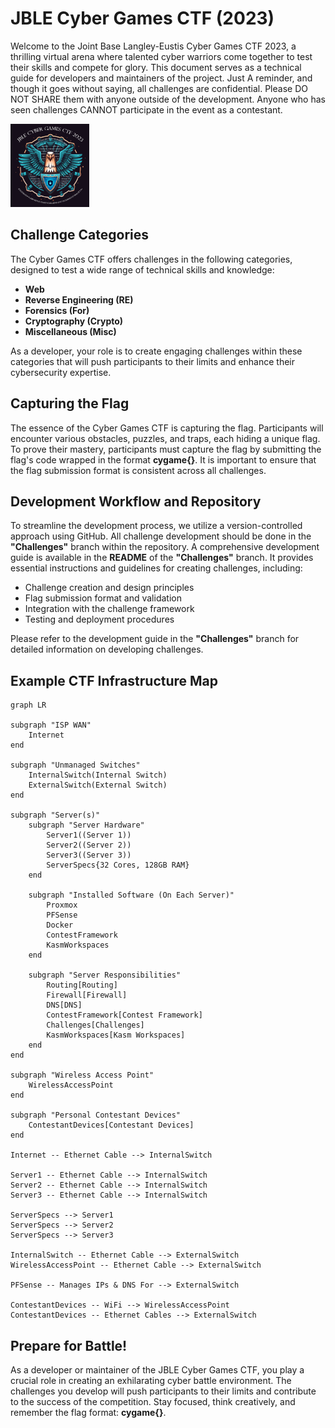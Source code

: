 # JBLE Cyber Games CTF (2023)
Welcome to the Joint Base Langley-Eustis Cyber Games CTF 2023, a thrilling virtual arena where talented cyber warriors come together to test their skills and compete for glory. This document serves as a technical guide for developers and maintainers of the project. Just A reminder, and though it goes without saying, all challenges are confidential. Please DO NOT SHARE them with anyone outside of the development. Anyone who has seen challenges CANNOT participate in the event as a contestant.

<img src="https://github.com/S0t0l0/cygame/blob/2449ea41074b2272f1d12b4022abc57fcf42bd00/JBLE_Cyber_Games_CTF_2023_Logo.png" width=25% height=25%>

## Challenge Categories
The Cyber Games CTF offers challenges in the following categories, designed to test a wide range of technical skills and knowledge:
* __Web__
* __Reverse Engineering (RE)__
* __Forensics (For)__
* __Cryptography (Crypto)__
* __Miscellaneous (Misc)__

As a developer, your role is to create engaging challenges within these categories that will push participants to their limits and enhance their cybersecurity expertise.

## Capturing the Flag
The essence of the Cyber Games CTF is capturing the flag. Participants will encounter various obstacles, puzzles, and traps, each hiding a unique flag. To prove their mastery, participants must capture the flag by submitting the flag's code wrapped in the format __cygame{}__. It is important to ensure that the flag submission format is consistent across all challenges.

## Development Workflow and Repository
To streamline the development process, we utilize a version-controlled approach using GitHub. All challenge development should be done in the __"Challenges"__ branch within the repository. A comprehensive development guide is available in the __README__ of the __"Challenges"__ branch. It provides essential instructions and guidelines for creating challenges, including:
* Challenge creation and design principles
* Flag submission format and validation
* Integration with the challenge framework
* Testing and deployment procedures

Please refer to the development guide in the __"Challenges"__ branch for detailed information on developing challenges.

## Example CTF Infrastructure Map
```mermaid
graph LR

subgraph "ISP WAN"
    Internet
end

subgraph "Unmanaged Switches"
    InternalSwitch(Internal Switch)
    ExternalSwitch(External Switch)
end

subgraph "Server(s)"
    subgraph "Server Hardware"
        Server1((Server 1))
        Server2((Server 2))
        Server3((Server 3))
        ServerSpecs{32 Cores, 128GB RAM}
    end

    subgraph "Installed Software (On Each Server)"
        Proxmox
        PFSense
        Docker
        ContestFramework
        KasmWorkspaces
    end

    subgraph "Server Responsibilities"
        Routing[Routing]
        Firewall[Firewall]
        DNS[DNS]
        ContestFramework[Contest Framework]
        Challenges[Challenges]
        KasmWorkspaces[Kasm Workspaces]
    end
end

subgraph "Wireless Access Point"
    WirelessAccessPoint
end

subgraph "Personal Contestant Devices"
    ContestantDevices[Contestant Devices]
end

Internet -- Ethernet Cable --> InternalSwitch

Server1 -- Ethernet Cable --> InternalSwitch
Server2 -- Ethernet Cable --> InternalSwitch
Server3 -- Ethernet Cable --> InternalSwitch

ServerSpecs --> Server1
ServerSpecs --> Server2
ServerSpecs --> Server3

InternalSwitch -- Ethernet Cable --> ExternalSwitch
WirelessAccessPoint -- Ethernet Cable --> ExternalSwitch

PFSense -- Manages IPs & DNS For --> ExternalSwitch

ContestantDevices -- WiFi --> WirelessAccessPoint
ContestantDevices -- Ethernet Cables --> ExternalSwitch

```

## Prepare for Battle!
As a developer or maintainer of the JBLE Cyber Games CTF, you play a crucial role in creating an exhilarating cyber battle environment. The challenges you develop will push participants to their limits and contribute to the success of the competition. Stay focused, think creatively, and remember the flag format: __cygame{}__.
